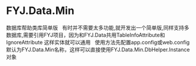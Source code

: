 # FYJ.Data.Min
数据库帮助类库简单版  
有时并不需要太多功能,就开发出一个简单版,同样支持多数据库,需要引用FYJ项目，因为和FYJ.Data共用TableInfoAttribute和IgnoreAttribute 这样实体就可以通用  
使用方法先配置app.config或web.config 默认为FYJ.Data.Min名称，这样可以直接使用FYJ.Data.Min.DbHelper.Instance 对象
